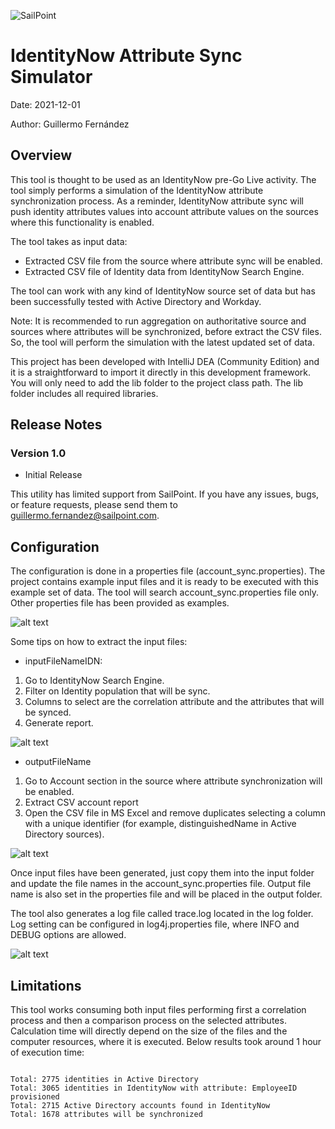 
![SailPoint](https://files.accessiq.sailpoint.com/modules/builds/static-assets/perpetual/sailpoint/logo/1.0/sailpoint_logo_color_228x50.png)

# IdentityNow Attribute Sync Simulator

Date: 2021-12-01

Author: Guillermo Fernández

## Overview
 
This tool is thought to be used as an IdentityNow pre-Go Live activity. The tool simply performs a simulation of the IdentityNow attribute synchronization process. As a reminder, IdentityNow attribute sync will push identity attributes values into account attribute values on the sources where this functionality is enabled. 

The tool takes as input data:

* Extracted CSV file from the source where attribute sync will be enabled.
* Extracted CSV file of Identity data from IdentityNow Search Engine.


The tool can work with any kind of IdentityNow source set of data but has been successfully tested with Active Directory and Workday.

Note: It is recommended to run aggregation on authoritative source and sources where attributes will be synchronized, before extract the CSV files. So, the tool will perform the simulation with the latest updated set of data.

This project has been developed with IntelliJ DEA (Community Edition) and it is a straightforward to import it directly in this development framework. You will only need to add the lib folder to the project class path. The lib folder includes all required libraries. 

 
## Release Notes
 
### Version 1.0

* Initial Release
 
This utility has limited support from SailPoint.  If you have any issues, bugs, or feature requests, please send them to <guillermo.fernandez@sailpoint.com>.


## Configuration
 
The configuration is done in a properties file (account_sync.properties). The project contains example input files and it is ready to be executed with this example set of data. The tool will search account_sync.properties file only. Other properties file has been provided as examples.

![alt text](https://github.com/guillermo-fernandez-sp/IDNAttSyncSimulator/blob/master/img/account_sync.properties.png?raw=true)



Some tips on how to extract the input files:

* inputFileNameIDN: 
1. Go to IdentityNow Search Engine.
2. Filter on Identity population that will be sync.
3. Columns to select are the correlation attribute and the attributes that will be synced.
4. Generate report.

![alt text](https://github.com/guillermo-fernandez-sp/IDNAttSyncSimulator/blob/master/img/inputFileNameIDN.png?raw=true)

* outputFileName
1. Go to Account section in the source where attribute synchronization will be enabled.
2. Extract CSV account report
3. Open the CSV file in MS Excel and remove duplicates selecting a column with a unique identifier (for example, distinguishedName in Active Directory sources). 

![alt text](https://github.com/guillermo-fernandez-sp/IDNAttSyncSimulator/blob/master/img/outputFileName.png?raw=true)

Once input files have been generated, just copy them into the input folder and update the file names in the account_sync.properties file. Output file name is also set in the properties file and will be placed in the output folder.

The tool also generates a log file called trace.log located in the log folder. Log setting can be configured in log4j.properties file, where INFO and DEBUG options are allowed. 

![alt text](https://github.com/guillermo-fernandez-sp/IDNAttSyncSimulator/blob/master/img/log.png?raw=true)


## Limitations

This tool works consuming both input files performing first a correlation process and then a comparison process on the selected attributes. Calculation time will directly depend on the size of the files and the computer resources, where it is executed. Below results took around 1 hour of execution time:

```

Total: 2775 identities in Active Directory
Total: 3065 identities in IdentityNow with attribute: EmployeeID provisioned
Total: 2715 Active Directory accounts found in IdentityNow
Total: 1678 attributes will be synchronized


```


